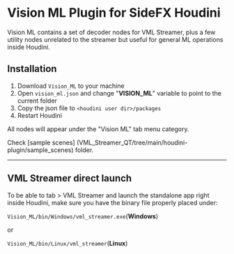 # Vision ML Plugin for SideFX Houdini

Vision ML contains a set of decoder nodes for VML Streamer, plus a few utility nodes unrelated to the streamer but useful for general ML operations inside Houdini.

## Installation

1. Download `Vision_ML` to your machine
2. Open `vision_ml.json` and change "**VISION_ML**" variable to point to the current folder
3. Copy the json file to `<houdini user dir>/packages`
4. Restart Houdini

All nodes will appear under the "Vision ML" tab menu category.


Check [sample scenes] (VML_Streamer_QT/tree/main/houdini-plugin/sample_scenes) folder.

---
## VML Streamer direct launch
To be able to tab > VML Streamer and launch the standalone app right inside Houdini, 
make sure you have the binary file properly placed under:

`Vision_ML/bin/Windows/vml_streamer.exe`(**Windows**)

or

`Vision_ML/bin/Linux/vml_streamer`(**Linux**)

